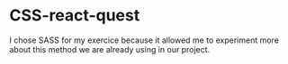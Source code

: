 # CSS-react-quest

I chose SASS for my exercice because it allowed me to experiment more about this method we are already using in our project.